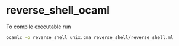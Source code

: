 # reverse_shell_ocaml

To compile executable run

```bash
ocamlc -o reverse_shell unix.cma reverse_shell/reverse_shell.ml
```
